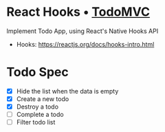 # React Hooks • [TodoMVC](http://todomvc.com)

Implement Todo App, using React's Native Hooks API
- Hooks: https://reactjs.org/docs/hooks-intro.html

# Todo Spec
- [x] Hide the list when the data is empty
- [x] Create a new todo
- [x] Destroy a todo
- [ ] Complete a todo
- [ ] Filter todo list
